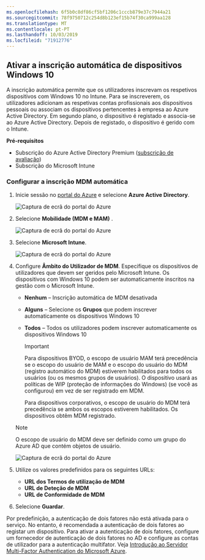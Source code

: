 ```yaml
---
ms.openlocfilehash: 6f5b0c8df86cf5bf1206c1cccb879e37c7944a21
ms.sourcegitcommit: 78f9750712c254d8b123ef15b74f30ca999aa128
ms.translationtype: MT
ms.contentlocale: pt-PT
ms.lasthandoff: 10/03/2019
ms.locfileid: "71912776"
---
```

## <a name="enable-windows-10-automatic-enrollment"></a>Ativar a inscrição automática de dispositivos Windows 10

A inscrição automática permite que os utilizadores inscrevam os respetivos dispositivos com Windows 10 no Intune. Para se inscreverem, os utilizadores adicionam as respetivas contas profissionais aos dispositivos pessoais ou associam os dispositivos pertencentes à empresa ao Azure Active Directory. Em segundo plano, o dispositivo é registado e associa-se ao Azure Active Directory. Depois de registado, o dispositivo é gerido com o Intune.

**Pré-requisitos**

- Subscrição do Azure Active Directory Premium ([subscrição de avaliação](http://go.microsoft.com/fwlink/?LinkID=816845))
- Subscrição do Microsoft Intune

### <a name="configure-automatic-mdm-enrollment"></a>Configurar a inscrição MDM automática

1. Inicie sessão no [portal do Azure](https://portal.azure.com) e selecione **Azure Active Directory**.

   ![Captura de ecrã do portal do Azure](../enrollment/media/windows-enroll/auto-enroll-azure-main.png)

2. Selecione **Mobilidade (MDM e MAM)** .

   ![Captura de ecrã do portal do Azure](../enrollment/media/windows-enroll/auto-enroll-mdm.png)

3. Selecione **Microsoft Intune**.

   ![Captura de ecrã do portal do Azure](../enrollment/media/windows-enroll/auto-enroll-intune.png)

4. Configure **Âmbito do Utilizador de MDM**. Especifique os dispositivos de utilizadores que devem ser geridos pelo Microsoft Intune. Os dispositivos com Windows 10 podem ser automaticamente inscritos na gestão com o Microsoft Intune.

   - **Nenhum** – Inscrição automática de MDM desativada
   - **Alguns** – Selecione os **Grupos** que podem inscrever automaticamente os dispositivos Windows 10
   - **Todos** – Todos os utilizadores podem inscrever automaticamente os dispositivos Windows 10

      > [!IMPORTANT]
      > Para dispositivos BYOD, o escopo de usuário MAM terá precedência se o escopo do usuário de MAM e o escopo do usuário do MDM (registro automático do MDM) estiverem habilitados para todos os usuários (ou os mesmos grupos de usuários). O dispositivo usará as políticas de WIP (proteção de informações do Windows) (se você as configurou) em vez de ser registrado em MDM.
      >
      > Para dispositivos corporativos, o escopo de usuário do MDM terá precedência se ambos os escopos estiverem habilitados. Os dispositivos obtêm MDM registrado.

   > [!NOTE]
   > O escopo de usuário do MDM deve ser definido como um grupo do Azure AD que contém objetos de usuário.

   ![Captura de ecrã do portal do Azure](../enrollment/media/windows-enroll/auto-enroll-scope.png)

5. Utilize os valores predefinidos para os seguintes URLs:
    - **URL dos Termos de utilização de MDM**
    - **URL de Deteção de MDM**
    - **URL de Conformidade de MDM**

6. Selecione **Guardar**.

Por predefinição, a autenticação de dois fatores não está ativada para o serviço. No entanto, é recomendada a autenticação de dois fatores ao registar um dispositivo. Para ativar a autenticação de dois fatores, configure um fornecedor de autenticação de dois fatores no AD e configure as contas de utilizador para a autenticação multifator. Veja [Introdução ao Servidor Multi-Factor Authentication do Microsoft Azure](https://docs.microsoft.com/azure/multi-factor-authentication/multi-factor-authentication-get-started-cloud).
